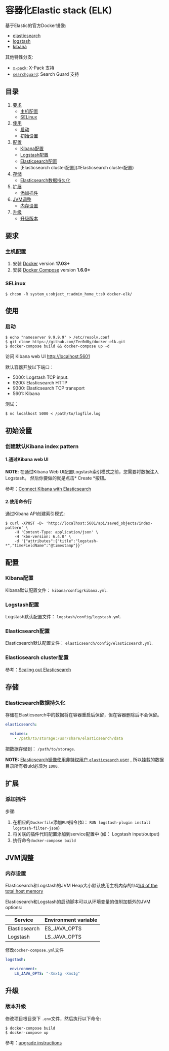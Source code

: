 # 容器化Elastic stack (ELK)

基于Elastic的官方Docker镜像:

* [elasticsearch](https://github.com/elastic/elasticsearch-docker)
* [logstash](https://github.com/elastic/logstash-docker)
* [kibana](https://github.com/elastic/kibana-docker)

其他特性分支:

* [`x-pack`](https://github.com/deviantony/docker-elk/tree/x-pack): X-Pack 支持
* [`searchguard`](https://github.com/deviantony/docker-elk/tree/searchguard): Search Guard 支持

## 目录

1. [要求](#要求)
   * [主机配置](#主机配置)
   * [SELinux](#selinux)
2. [使用](#使用)
   * [启动](#启动)
   * [初始设置](#初始设置)
3. [配置](#配置)
   * [Kibana配置](#Kibana配置)
   * [Logstash配置](#Logstash配置)
   * [Elasticsearch配置](#Elasticsearch配置)
   * [Elasticsearch cluster配置](#Elasticsearch cluster配置)
4. [存储](#storage)
   * [Elasticsearch数据持久化](#Elasticsearch数据持久化)
5. [扩展](#扩展)
   * [添加插件](#添加插件)
6. [JVM调整](#JVM调整)
   * [内存设置](#内存设置)
7. [升级](#升级)
   * [升级版本](#升级版本)

## 要求

### 主机配置

1. 安装 [Docker](https://www.docker.com/community-edition#/download) version **17.03+**
2. 安装 [Docker Compose](https://docs.docker.com/compose/install/) version **1.6.0+**

### SELinux


```console
$ chcon -R system_u:object_r:admin_home_t:s0 docker-elk/
```


## 使用

### 启动


```console
$ echo "nameserver 9.9.9.9" > /etc/resolv.conf
$ git clone https://github.com/Zer0d0y/docker-elk.git
$ docker-compose build && docker-compose up -d
```

访问 Kibana web UI
[http://localhost:5601](http://localhost:5601)

默认容器开放以下端口：
* 5000: Logstash TCP input.
* 9200: Elasticsearch HTTP
* 9300: Elasticsearch TCP transport
* 5601: Kibana

测试：

```console
$ nc localhost 5000 < /path/to/logfile.log
```

## 初始设置

### 创建默认Kibana index pattern

#### 1.通过Kibana web UI

**NOTE**: 在通过Kibana Web UI配置Logstash索引模式之前，您需要将数据注入Logstash。 然后你要做的就是点击* Create *按钮。

参考：[Connect Kibana with
Elasticsearch](https://www.elastic.co/guide/en/kibana/current/connect-to-elasticsearch.html) 

#### 2.使用命令行

通过Kibana API创建索引模式:

```console
$ curl -XPOST -D- 'http://localhost:5601/api/saved_objects/index-pattern' \
    -H 'Content-Type: application/json' \
    -H 'kbn-version: 6.4.0' \
    -d '{"attributes":{"title":"logstash-*","timeFieldName":"@timestamp"}}'
```

## 配置

### Kibana配置

Kibana默认配置文件： `kibana/config/kibana.yml`.

### Logstash配置

Logstash默认配置文件： `logstash/config/logstash.yml`.

### Elasticsearch配置

Elasticsearch默认配置文件： `elasticsearch/config/elasticsearch.yml`.

### Elasticsearch cluster配置

参考：[Scaling out
Elasticsearch](https://github.com/deviantony/docker-elk/wiki/Elasticsearch-cluster)

## 存储

### Elasticsearch数据持久化

存储在Elasticsearch中的数据将在容器重启后保留，但在容器删除后不会保留。


```yml
elasticsearch:

  volumes:
    - /path/to/storage:/usr/share/elasticsearch/data
```

把数据存储到： `/path/to/storage`.

**NOTE:** [Elasticsearch镜像使用非特权用户 `elasticsearch` user][esuser] , 所以挂载的数据目录所有者uid必须为 `1000`.

[esuser]: https://github.com/elastic/elasticsearch-docker/blob/016bcc9db1dd97ecd0ff60c1290e7fa9142f8ddd/templates/Dockerfile.j2#L22


## 扩展

### 添加插件

步骤:

1. 在相应的`Dockerfile`添加`RUN`指令(如： `RUN logstash-plugin install logstash-filter-json`)
2. 将关联的插件代码配置添加到service配置中 (如： Logstash input/output)
3. 执行命令`docker-compose build`

## JVM调整

### 内存设置

Elasticsearch和Logstash的JVM Heap大小默认使用主机内存的1/4[1/4 of the total host
memory](https://docs.oracle.com/javase/8/docs/technotes/guides/vm/gctuning/parallel.html#default_heap_size)

Elasticsearch和Logstash的启动脚本可以从环境变量的值附加额外的JVM options:

| Service       | Environment variable |
|---------------|----------------------|
| Elasticsearch | ES_JAVA_OPTS         |
| Logstash      | LS_JAVA_OPTS         |

修改`docker-compose.yml`文件

```yml
logstash:

  environment:
    LS_JAVA_OPTS: "-Xmx1g -Xms1g"
```

## 升级

### 版本升级

修改项目根目录下 `.env`文件，然后执行以下命令:

```console
$ docker-compose build
$ docker-compose up
```

参考：[upgrade instructions](https://www.elastic.co/guide/en/elasticsearch/reference/current/setup-upgrade.html)
